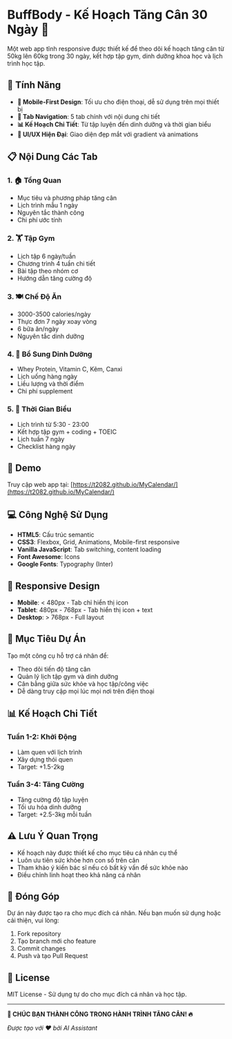 # BuffBody - Kế Hoạch Tăng Cân 30 Ngày 💪

Một web app tĩnh responsive được thiết kế để theo dõi kế hoạch tăng cân từ 50kg lên 60kg trong 30 ngày, kết hợp tập gym, dinh dưỡng khoa học và lịch trình học tập.

## 🌟 Tính Năng

- **📱 Mobile-First Design**: Tối ưu cho điện thoại, dễ sử dụng trên mọi thiết bị
- **🔄 Tab Navigation**: 5 tab chính với nội dung chi tiết
- **📊 Kế Hoạch Chi Tiết**: Từ tập luyện đến dinh dưỡng và thời gian biểu
- **🎨 UI/UX Hiện Đại**: Giao diện đẹp mắt với gradient và animations

## 📋 Nội Dung Các Tab

### 1. 🏠 Tổng Quan
- Mục tiêu và phương pháp tăng cân
- Lịch trình mẫu 1 ngày
- Nguyên tắc thành công
- Chi phí ước tính

### 2. 🏋️ Tập Gym
- Lịch tập 6 ngày/tuần
- Chương trình 4 tuần chi tiết
- Bài tập theo nhóm cơ
- Hướng dẫn tăng cường độ

### 3. 🍽️ Chế Độ Ăn
- 3000-3500 calories/ngày
- Thực đơn 7 ngày xoay vòng
- 6 bữa ăn/ngày
- Nguyên tắc dinh dưỡng

### 4. 💊 Bổ Sung Dinh Dưỡng
- Whey Protein, Vitamin C, Kẽm, Canxi
- Lịch uống hàng ngày
- Liều lượng và thời điểm
- Chi phí supplement

### 5. 📅 Thời Gian Biểu
- Lịch trình từ 5:30 - 23:00
- Kết hợp tập gym + coding + TOEIC
- Lịch tuần 7 ngày
- Checklist hàng ngày

## 🚀 Demo

Truy cập web app tại: [https://t2082.github.io/MyCalendar/](https://t2082.github.io/MyCalendar/)

## 💻 Công Nghệ Sử Dụng

- **HTML5**: Cấu trúc semantic
- **CSS3**: Flexbox, Grid, Animations, Mobile-first responsive
- **Vanilla JavaScript**: Tab switching, content loading
- **Font Awesome**: Icons
- **Google Fonts**: Typography (Inter)

## 📱 Responsive Design

- **Mobile**: < 480px - Tab chỉ hiển thị icon
- **Tablet**: 480px - 768px - Tab hiển thị icon + text
- **Desktop**: > 768px - Full layout

## 🎯 Mục Tiêu Dự Án

Tạo một công cụ hỗ trợ cá nhân để:
- Theo dõi tiến độ tăng cân
- Quản lý lịch tập gym và dinh dưỡng
- Cân bằng giữa sức khỏe và học tập/công việc
- Dễ dàng truy cập mọi lúc mọi nơi trên điện thoại

## 📊 Kế Hoạch Chi Tiết

### Tuần 1-2: Khởi Động
- Làm quen với lịch trình
- Xây dựng thói quen
- Target: +1.5-2kg

### Tuần 3-4: Tăng Cường
- Tăng cường độ tập luyện
- Tối ưu hóa dinh dưỡng
- Target: +2.5-3kg mỗi tuần

## ⚠️ Lưu Ý Quan Trọng

- Kế hoạch này được thiết kế cho mục tiêu cá nhân cụ thể
- Luôn ưu tiên sức khỏe hơn con số trên cân
- Tham khảo ý kiến bác sĩ nếu có bất kỳ vấn đề sức khỏe nào
- Điều chỉnh linh hoạt theo khả năng cá nhân

## 🤝 Đóng Góp

Dự án này được tạo ra cho mục đích cá nhân. Nếu bạn muốn sử dụng hoặc cải thiện, vui lòng:

1. Fork repository
2. Tạo branch mới cho feature
3. Commit changes
4. Push và tạo Pull Request

## 📄 License

MIT License - Sử dụng tự do cho mục đích cá nhân và học tập.

---

**💪 CHÚC BẠN THÀNH CÔNG TRONG HÀNH TRÌNH TĂNG CÂN! 🔥**

*Được tạo với ❤️ bởi AI Assistant*
